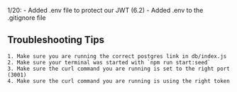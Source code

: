 1/20:
    - Added .env file to protect our JWT (6.2)
    - Added .env to the .gitignore file

## Troubleshooting Tips
    1. Make sure you are running the correct postgres link in db/index.js
    2. Make sure your terminal was started with `npm run start:seed`
    3. Make sure the curl command you are running is set to the right port (3001)
    4. Make sure the curl command you are running is using the right token